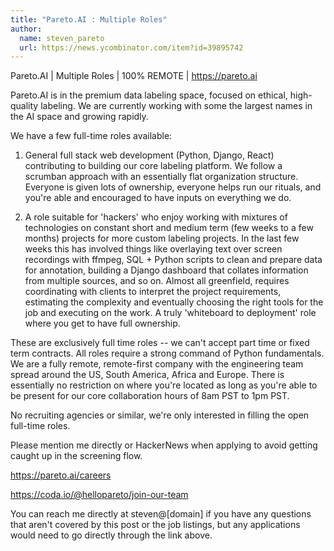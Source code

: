 ```yaml
---
title: "Pareto.AI : Multiple Roles"
author:
  name: steven_pareto
  url: https://news.ycombinator.com/item?id=39895742
---
```

Pareto.AI | Multiple Roles | 100% REMOTE | <a href="https:&#x2F;&#x2F;pareto.ai" rel="nofollow">https:&#x2F;&#x2F;pareto.ai</a>

Pareto.AI is in the premium data labeling space, focused on ethical, high-quality labeling. We are currently working with some the largest names in the AI space and growing rapidly.

We have a few full-time roles available:

1. General full stack web development (Python, Django, React) contributing to building our core labeling platform. We follow a scrumban approach with an essentially flat organization structure. Everyone is given lots of ownership, everyone helps run our rituals, and you&#x27;re able and encouraged to have inputs on everything we do.

2. A role suitable for &#x27;hackers&#x27; who enjoy working with mixtures of technologies on constant short and medium term (few weeks to a few months) projects for more custom labeling projects. In the last few weeks this has involved things like overlaying text over screen recordings with ffmpeg, SQL + Python scripts to clean and prepare data for annotation, building a Django dashboard that collates information from multiple sources, and so on. Almost all greenfield, requires coordinating with clients to interpret the project requirements, estimating the complexity and eventually choosing the right tools for the job and executing on the work. A truly &#x27;whiteboard to deployment&#x27; role where you get to have full ownership.

These are exclusively full time roles -- we can&#x27;t accept part time or fixed term contracts. All roles require a strong command of Python fundamentals. We are a fully remote, remote-first company with the engineering team spread around the US, South America, Africa and Europe. There is essentially no restriction on where you&#x27;re located as long as you&#x27;re able to be present for our core collaboration hours of 8am PST to 1pm PST.

No recruiting agencies or similar, we&#x27;re only interested in filling the open full-time roles.

Please mention me directly or HackerNews when applying to avoid getting caught up in the screening flow.

<a href="https:&#x2F;&#x2F;pareto.ai&#x2F;careers" rel="nofollow">https:&#x2F;&#x2F;pareto.ai&#x2F;careers</a>

<a href="https:&#x2F;&#x2F;coda.io&#x2F;@hellopareto&#x2F;join-our-team" rel="nofollow">https:&#x2F;&#x2F;coda.io&#x2F;@hellopareto&#x2F;join-our-team</a>

You can reach me directly at steven@[domain] if you have any questions that aren&#x27;t covered by this post or the job listings, but any applications would need to go directly through the link above.
